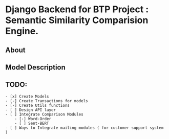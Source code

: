 # Django Backend for BTP Project : Semantic Similarity Comparision Engine.

## About

## Model Description

## TODO:
	- [x] Create Models
	- [-] Create Transactions for models
	- [-] Create Utils functions
	- [ ] Design API layer
	- [ ] Integrate Comparison Modules
		- [-] Word-Order
		- [ ] Sent-BERT
	- [ ] Ways to Integrate mailing modules ( for customer support system )








